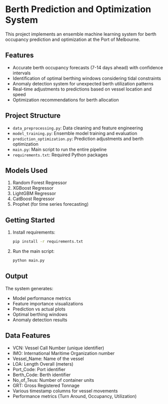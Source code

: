 # Berth Prediction and Optimization System

This project implements an ensemble machine learning system for berth occupancy prediction and optimization at the Port of Melbourne.

## Features

- Accurate berth occupancy forecasts (7-14 days ahead) with confidence intervals
- Identification of optimal berthing windows considering tidal constraints
- Anomaly detection system for unexpected berth utilization patterns
- Real-time adjustments to predictions based on vessel location and speed
- Optimization recommendations for berth allocation

## Project Structure

- `data_preprocessing.py`: Data cleaning and feature engineering
- `model_training.py`: Ensemble model training and evaluation
- `prediction_optimization.py`: Prediction adjustments and berth optimization
- `main.py`: Main script to run the entire pipeline
- `requirements.txt`: Required Python packages

## Models Used

1. Random Forest Regressor
2. XGBoost Regressor
3. LightGBM Regressor
4. CatBoost Regressor
5. Prophet (for time series forecasting)

## Getting Started

1. Install requirements:
   ```bash
   pip install -r requirements.txt
   ```

2. Run the main script:
   ```bash
   python main.py
   ```

## Output

The system generates:
- Model performance metrics
- Feature importance visualizations
- Prediction vs actual plots
- Optimal berthing windows
- Anomaly detection results

## Data Features

- VCN: Vessel Call Number (unique identifier)
- IMO: International Maritime Organization number
- Vessel_Name: Name of the vessel
- LOA: Length Overall (meters)
- Port_Code: Port identifier
- Berth_Code: Berth identifier
- No_of_Teus: Number of container units
- GRT: Gross Registered Tonnage
- Various timestamp columns for vessel movements
- Performance metrics (Turn Around, Occupancy, Utilization)
